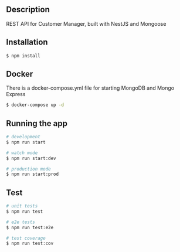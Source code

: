 ## Description

REST API for Customer Manager, built with NestJS and Mongoose

## Installation

```bash
$ npm install
```

## Docker

There is a docker-compose.yml file for starting MongoDB and Mongo Express

```bash
$ docker-compose up -d
```

## Running the app

```bash
# development
$ npm run start

# watch mode
$ npm run start:dev

# production mode
$ npm run start:prod
```

## Test

```bash
# unit tests
$ npm run test

# e2e tests
$ npm run test:e2e

# test coverage
$ npm run test:cov
```
